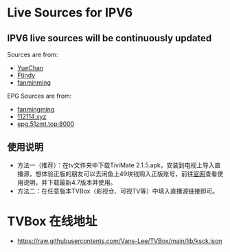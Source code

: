 # Live Sources for IPV6
## IPV6 live sources will be continuously updated

Sources are from:

- [YueChan](https://github.com/YueChan/Live)
- [Ftindy](https://github.com/Ftindy/IPTV-URL)
- [fanminming](https://github.com/fanmingming/live)

EPG Sources are from:

- [fanmingming](https://github.com/fanmingming/live)
- [112114.xyz](https://diyp1.112114.xyz)
- [epg.51zmt.top:8000](http://epg.51zmt.top:8000/)

## 使用说明

- 方法一（推荐）：在tv文件夹中下载TiviMate  2.1.5.apk，安装到电视上导入直播源，想体验正版的朋友可以去闲鱼上49块钱购入正版账号，前往[官网](https://www.tivimate.org/)查看使用说明，并下载最新4.7版本并使用。
- 方法二：在任意版本TVBox（影视仓、可视TV等）中填入直播源链接即可。

# TVBox 在线地址

- https://raw.githubusercontents.com/Vans-Lee/TVBox/main/lib/ksck.json
